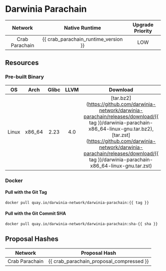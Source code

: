 Darwinia Parachain
===

|    Network     |            Native Runtime            | Upgrade Priority |
| :------------: | :----------------------------------: | :--------------: |
| Crab Parachain | {{ crab_parachain_runtime_version }} |       LOW        |

## Resources

### Pre-built Binary
|  OS   |  Arch  | Glibc | LLVM  |                                                                                                                                      Download                                                                                                                                      |
| :---: | :----: | :---: | :---: | :--------------------------------------------------------------------------------------------------------------------------------------------------------------------------------------------------------------------------------------------------------------------------------: |
| Linux | x86_64 | 2.23  |  4.0  | [tar.bz2](https://github.com/darwinia-network/darwinia-parachain/releases/download/{{ tag }}/darwinia-parachain-x86_64-linux-gnu.tar.bz2), [tar.zst](https://github.com/darwinia-network/darwinia-parachain/releases/download/{{ tag }}/darwinia-parachain-x86_64-linux-gnu.tar.zst) |

### Docker
#### Pull with the Git Tag
```docker
docker pull quay.io/darwinia-network/darwinia-parachain:{{ tag }}
```
#### Pull with the Git Commit SHA
```docker
docker pull quay.io/darwinia-network/darwinia-parachain:sha-{{ sha }}
```

## Proposal Hashes
|    Network     |              Proposal Hash               |
| :------------: | :--------------------------------------: |
| Crab Parachain | {{ crab_parachain_proposal_compressed }} |
